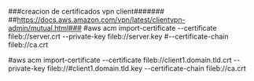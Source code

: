 ###creacion de certificados vpn client#######
##https://docs.aws.amazon.com/vpn/latest/clientvpn-admin/mutual.html###
#aws acm import-certificate --certificate fileb://server.crt --private-key fileb://server.key #--certificate-chain fileb://ca.crt

#aws acm import-certificate --certificate fileb://client1.domain.tld.crt --private-key fileb://#client1.domain.tld.key --certificate-chain fileb://ca.crt